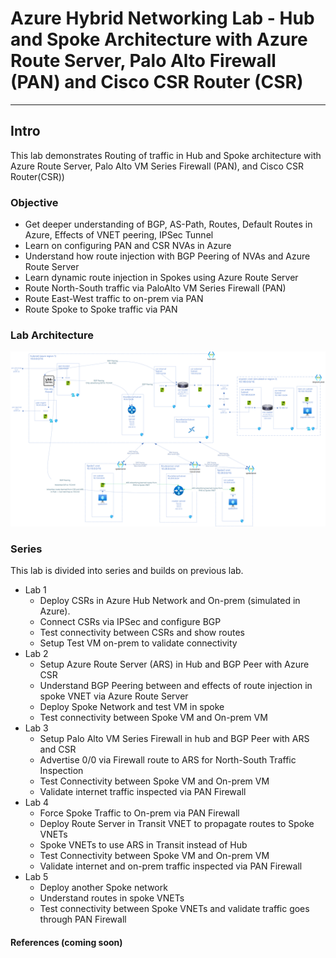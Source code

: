 # Azure Hybrid Networking Lab - Hub and Spoke Architecture with Azure Route Server, Palo Alto Firewall (PAN) and Cisco CSR Router (CSR)

----------

## Intro

This lab demonstrates Routing of traffic in Hub and Spoke architecture with Azure Route Server, Palo Alto VM Series Firewall (PAN), and Cisco CSR Router(CSR))

### Objective

- Get deeper understanding of BGP, AS-Path, Routes, Default Routes in Azure, Effects of VNET peering, IPSec Tunnel
- Learn on configuring PAN and CSR NVAs in Azure
- Understand how route injection with BGP Peering of NVAs and Azure Route Server
- Learn dynamic route injection in Spokes using Azure Route Server
- Route North-South traffic via PaloAlto VM Series Firewall (PAN)
- Route East-West traffic to on-prem via PAN
- Route Spoke to Spoke traffic via PAN

### Lab Architecture

![lab architecture diagram](assets/azure-hybrid-routing-lab.png)

### Series

This lab is divided into series and builds on previous lab.

- Lab 1
  - Deploy CSRs in Azure Hub Network and On-prem (simulated in Azure).
  - Connect CSRs via IPSec and configure BGP
  - Test connectivity between CSRs and show routes
  - Setup Test VM on-prem to validate connectivity
- Lab 2 
  - Setup Azure Route Server (ARS) in Hub and BGP Peer with Azure CSR
  - Understand BGP Peering between and effects of route injection in spoke VNET via Azure Route Server
  - Deploy Spoke Network and test VM in spoke
  - Test connectivity between Spoke VM and On-prem VM
- Lab 3
  - Setup Palo Alto VM Series Firewall in hub and BGP Peer with ARS and CSR
  - Advertise 0/0 via Firewall route to ARS for North-South Traffic Inspection
  - Test Connectivity between Spoke VM and On-prem VM
  - Validate internet traffic inspected via PAN Firewall
- Lab 4
  - Force Spoke Traffic to On-prem via PAN Firewall
  - Deploy Route Server in Transit VNET to propagate routes to Spoke VNETs
  - Spoke VNETs to use ARS in Transit instead of Hub
  - Test Connectivity between Spoke VM and On-prem VM
  - Validate internet and on-prem traffic inspected via PAN Firewall
- Lab 5
  - Deploy another Spoke network
  - Understand routes in spoke VNETs
  - Test connectivity between Spoke VNETs and validate traffic goes through PAN Firewall

#### References (coming soon)
